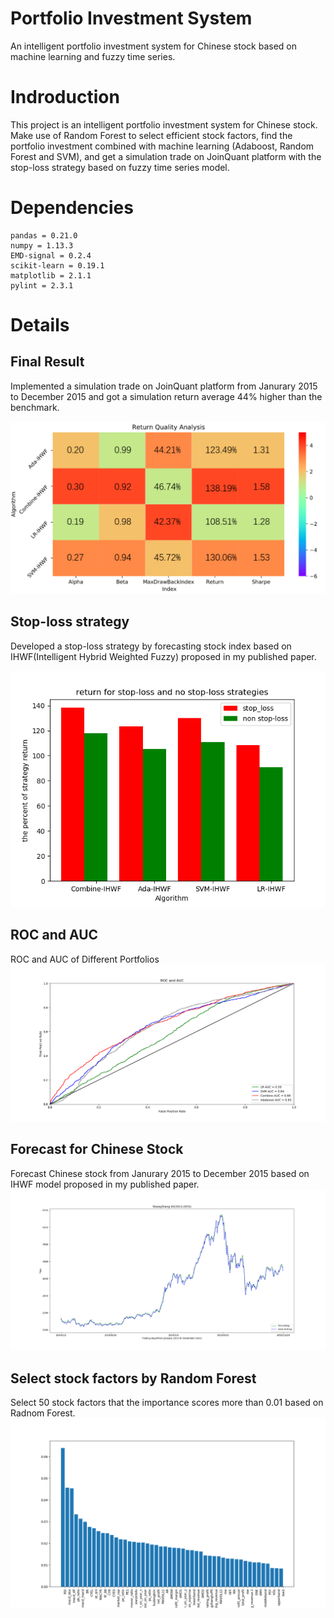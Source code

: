 # Portfolio Investment System
An intelligent portfolio investment system for Chinese stock based on machine learning and fuzzy time series.

# Indroduction
This project is an intelligent portfolio investment system for Chinese stock. Make use of Random Forest to select efficient stock factors, find the portfolio investment combined with machine learning (Adaboost, Random Forest and SVM), and get a simulation trade on JoinQuant platform with the stop-loss strategy based on fuzzy time series model.


# Dependencies
```
pandas = 0.21.0
numpy = 1.13.3
EMD-signal = 0.2.4
scikit-learn = 0.19.1
matplotlib = 2.1.1
pylint = 2.3.1
```
# Details
## Final Result
Implemented a simulation trade on JoinQuant platform from Janurary 2015 to December 2015 and got a simulation return average 44% higher than the benchmark.

![image](https://github.com/Junyihe1107/Portfolio-Investment-System/blob/master/image/Result.png)

## Stop-loss strategy
Developed a stop-loss strategy by forecasting stock index based on IHWF(Intelligent Hybrid
Weighted Fuzzy) proposed in my published paper.

![image](https://github.com/Junyihe1107/Portfolio-Investment-System/blob/master/image/stopLoss.png)

## ROC and AUC
ROC and AUC of Different Portfolios
![image](https://github.com/Junyihe1107/Portfolio-Investment-System/blob/master/image/ROC.png)

## Forecast for Chinese Stock
Forecast Chinese stock from Janurary 2015 to December 2015 based on IHWF model proposed in my published paper.
![image](https://github.com/Junyihe1107/Portfolio-Investment-System/blob/master/image/Forecast.png)

## Select stock factors by Random Forest
Select 50 stock factors that the importance scores more than 0.01 based on Radnom Forest.
![image](https://github.com/Junyihe1107/Portfolio-Investment-System/blob/master/image/FactSelect.png)


